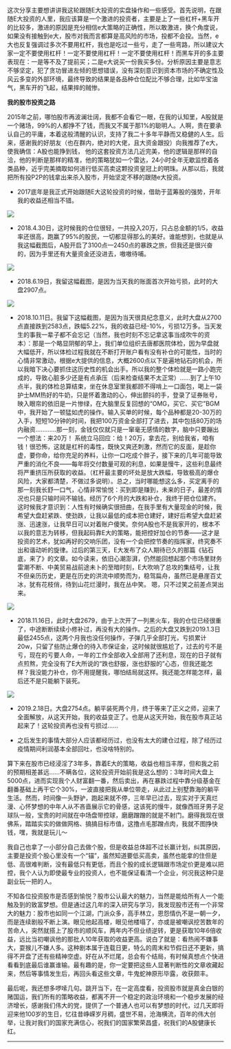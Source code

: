 这次分享主要想讲讲我这轮跟随E大投资的实盘操作和一些感受。首先说明，在跟随E大投资的人里，我应该算是一个激进的投资者，主要是上了一些杠杆+黑车开的比较多，激进的原因是充分相信e大策略的正确性，所以敢激进，换个角度说，如果没有接触到e大，股市对我而言都算是高风险的市场，投都不会投。当然，e大也反复强调过多次不要用杠杆，我也是吃过一些亏，走了一些弯路，所以建议大家一定不要使用杠杆！一定不要使用杠杆！一定不要使用杠杆！而黑车开的多主要表现在：一是等不及了提前买；二是e大说买一份我买多份。分析原因主要是意志不够坚定，犯了贪功冒进左倾的思想错误，没有深刻意识到资本市场的不确定性及风云多变的外部环境，最终导致的结果是各品种仓位配比不够合理，比如华宝油气，黑车开的飞起，结果摔的贼惨。

**我的股市投资之路**

2015年之前，哪怕股市再波澜壮阔，我都不会看它一眼，在我的认知里，A股就是一个赌场，99%的人都挣不了钱，而我又不属于那1%的聪明人。人啊，贵在要承认自己的平庸，本着这般清醒的认识，支持了我二十多年平静而又稳健的人生。后来，感谢我的好朋友（也在群内，绝对的大佬，且大资金跟投）向我推荐了e大，使我确信：A股也能挣到钱， 他的这套投资方法几近完美，他的逻辑是那样的自洽，他的判断是那样的精准，他的策略犹如一个雷达，24小时全年无歇监控着各类品种，近乎完美摘取如何进行低买高卖这颗投资皇冠上的明珠。从那以后，我就把所有投P2P的钱拿出来杀入股市，开始坚定不移的跟随e大投资。

- 2017底年是我正式开始跟随E大这轮投资的时候，借助于蓝筹股的强势，开年我的收益还相当不错。

![](../res/experience\n1.png)

- 2018.4.30日，这时候我的仓位很轻，一共投入20万，只占总金额的1/5，收益率还很高，跑赢了95%的股民，一切都显得那么的美好。谁能想到，也就是从我这幅截图后，A股开启了3100点—2450点的暴跌之旅，但我还是很兴奋的，因为手里还有大量资金还没进去，嗷嗷待哺。

![](../res/experience\n2.png)

- 2018.6.19日，我留这幅截图，是因为当天我的账面首次开始亏损，此时的大盘2907点。

![](../res/experience\n3.jpg)

- 2018.10.11日。我留下这幅截图，是因为当天很具纪念意义，此时大盘从2700点直接跌到2583点，跌幅5.22%，我的收益已经-10%，亏损12万多。当天发生的事我一辈子都不会忘记（当然，我也时刻不忘记拿这事当成吹牛的资本）：那是一个略显阴郁的早上，我们单位组织去唐都医院体检，因为早盘就大幅低开，所以体检过程我就在不断打开账户看有没有补仓的可能性，当时的心情非常激动，根据e大提供的信息，大概2600点以下是遍地钻石的机会，所以我暗下决心要抓住这历史性的机会出手。所以我的整个体检就是一路小跑完成的，导致心脏多少还是有点承压（后来检查结果不太正常）……到了上午10点半，我的体检总算结束，坐在休息室里我都顾不得啃上一口面包，喝上一袋护士MM热好的牛奶，只是怀着激动的心，伸出颤抖的手，登录了证券账号，映入眼帘的依旧是一片惨绿，在大脑里反复回想的“OMG，买它、买它”BGM中，我开始了一顿猛如虎的操作。输入买单的时候，每个品种都是20-30万的入手，短短10分钟的时间，我把100万资金全部打了进去，其中包括80万的场内融资…………那一刻，金钱仅仅就只是一窜毫无感情的数字，脑中只要蹦出一个想法：来20万！ 系统立马回应：给！20万，拿去花，别给我省，咱有钱！很恐怖，这就是杠杆的毒性，既快又爽还刺激，然而它的反面，是趁你虚，要你命，给你充足的养料，让你一口吃成个胖子，接下来的几年可能导致严重的消化不良——每年将交付数量可观的利息，如果是慢牛，这些利息最终将严重挤压所获取的收益。（杠杆最主要的坏处是放大跌幅，导致极高的爆仓风险，大家都清楚，不做过多说明）。总之，当时哪能想这么多，买定离手的那一刻我长舒一口气，心情非常愉悦：买到即是赚到，未来的日子，最差的情况也只是只输时间不输钱。经历了6个月的大跌和补仓，我终于把仓位建齐。这时候我才意识到：人性有时候确实很扭曲，在我手里有大量现金的时候，我希望大盘赶紧跌、使劲跌，让我以最低的成本把仓建好，建好后希望大盘赶紧涨、迅速涨，让我早日可以对着账户傻笑。奈何A股也不是我家开的，根本不以我的意志为转移，但我起码靠E大的策略，能把控好加仓的节奏——这才是投资的艺术，犹如再好的交响乐团，没有一个会把控节奏的指挥家，终究奏不出和谐动听的旋律。过后的第三天，E大发布了众人期待已久的那篇《钻石底，来了》的文章。如今读来，依旧心潮澎湃，仍然能回想起那个市场里财务雷潮不断、中美贸易战前途未卜的至暗时刻，E大吹响了总攻的集结号，让我不但亲历历史，更是在历史的洪流中顺势而为，稳驾扁舟，虽然已是悬崖百丈冰，犹有花枝俏，待到山花烂漫时，我在丛中笑。 嗯，只不过笑之前差点哭出来。

![](../res/experience\n4.png)

- 2018.11.16日，此时大盘2679，由于上次开了一列黑火车，我的仓位已经很重了，中途断断续续小修补过，再没有大的操作。之后的大盘又跌到2019.1.3日最低2455点，这两个月我也没任何操作，子弹几乎全部打光，亏损累计20w，只留了些防止爆仓的待入市保证金，这时候就很尴尬了，过去的亏不是亏，现在的亏要人命，一年的工作全部收入全部用了还利息，现在的日子就有点煎熬，完全没有了E大所说的“跌也舒服，涨也舒服的”心态，但我还能怎样？我没能力补仓，你不用提醒我，哪怕结局就这样。我还能怎样能怎样，最后还不是只能躺下装死。

![](../res/experience\n5.jpg)

- 2019.2.18日。大盘2754点。躺平装死两个月，终于等来了正义之师，迎来了全面解放，从这天开始，我的收益变正了。也是从这天开始，我在股市真正站起来了！这轮投资再也没有亏损过……

- 之后发生的事情大部分人应该都经历过，也没有太大的建仓过程，除了经历过疫情期间利润基本全部回吐，也没啥特别的。

算下来在股市已经浸淫了3年多，靠着E大的策略，收益也相当丰厚，但和我之前的预期相差甚远……不瞒各位，这轮投资开始前我是这么想的：3年时间大盘上5000点，进而实现我个人财富翻一番，然后卖出，再在暴跌过程中靠分级基金在翻番基础上再干它个30%，一波直接把我从单位带走，从此过上别墅靠海的躺平生活。然而，时间像一头野驴，跑起来就不停，三年早已过去，现实对于天真烂漫、心怀梦想的中年人从不吝啬展示它的骨感，这该死的慢牛，就像西班牙男子足球队一般，宝贵的时间就在中场盘带控球，磨磨蹭蹭的就是不射门。磨得我现在很佛系，踏踏实实的做做网格、搞搞目标市值，这撸点毛那蹭点肉，我就不图挣快钱，嘿，我就是玩儿～

我自己也拿了一小部分自己去做个股，但是收益总体超不过长赢计划，纠其原因，主要是投资个股心里没有一个“锚”，虽然知道要低买高卖，虽然也能拿的住但是低、高很难判断，没有最低只有更低，而且个股的成长逻辑跟市场定价更是难以把控，我个人认为即使最专业的投资人，也不能保证看清一个企业，何况我这种只是副业玩一把的人。

不知各位投资股市是否感到愉悦？股市公认最大的魅力，当然是能给所有人一个能触及到的致富梦想。但是通过这几年的深入研究与学习，我发现股市还有一个非常大的魅力：股市也如同一个江湖，门派众多，高手林立，恩怨情仇不是一朝一夕，而是连续剧般不断上演。眼见他起高楼，眼见他楼塌了，亦或是被嘲讽挖苦数年的苦命人，突然就搭上了股市的顺风车，两年内不但业绩逆转，更是获取10年6倍收益，远比当初嘲讽他的那批人10年获取的收益更高。说白了就是：看热闹不嫌事大，耍猴儿不嫌人多。这种剧本属于连载日更，特么的周末和节假日还不更新，搞得不开盘了还有些精神空虚。好在从不烂尾，总会有个结局，有时候真想点个快进看看到底最后谁赢谁输。最有趣的是，你一定要把这些人显著判断性的文章收藏起来，然后等事情发生后，再回头看这些文章，牛鬼蛇神原形毕露，收获颇丰。

最后呢，我还想多啰嗦几句。跳开当下，在一定高度看，投资股市就是真金白银的赌国运，我们所有的策略收益，都离不开一个稳定的政治环境和一个稳步发展的经济增长，感谢我们伟大的党，提供了一个普通人也可以有梦想的时代，过几天即将迎来他100岁的生日，忆往昔峥嵘岁月稠，盛世不易，沧海横流，百年的伟大创举，让我对我们的国家充满信心，祝我们的国家繁荣昌盛，祝我们的A股健康长红。

------

